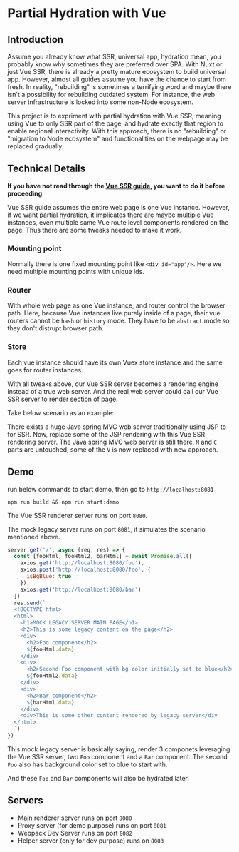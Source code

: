 # Partial Hydration with Vue

## Introduction
Assume you already know what SSR, universal app, hydration mean, you probably know why sometimes they are preferred over SPA. With Nuxt or just Vue SSR, there is already a pretty mature ecosystem to build universal app. However, almost all guides assume you have the chance to start from fresh. In reality, "rebuilding" is sometimes a terrifying word and maybe there isn't a possibility for rebuilding outdated system. For instance, the web server infrastructure is locked into some non-Node ecosystem.

This project is to expriment with partial hydration with Vue SSR, meaning using Vue to only SSR part of the page, and hydrate exactly that region to enable regional interactivity. With this approach, there is no "rebuilding" or "migration to Node ecosystem" and functionalities on the webpage may be replaced gradually.

## Technical Details

**If you have not read through the [Vue SSR guide](https://ssr.vuejs.org/#what-is-server-side-rendering-ssr), you want to do it before proceeding**

Vue SSR guide assumes the entire web page is one Vue instance. However, if we want partial hydration, it implicates there are maybe multiple Vue instances, even multiple same Vue route level components rendered on the page. Thus there are some tweaks needed to make it work.

### Mounting point
Normally there is one fixed mounting point like `<div id="app"/>`. Here we need multiple mounting points with unique ids.

### Router
With whole web page as one Vue instance, and router control the browser path. Here, because Vue instances live purely inside of a page, their vue routers cannot be `hash` or `history` mode. They have to be `abstract` mode so they don't distrupt browser path.

### Store
Each vue instance should have its own Vuex store instance and the same goes for router instances.

With all tweaks above, our Vue SSR server becomes a rendering engine instead of a true web server. And the real web server could call our Vue SSR server to render section of page. 

Take below scenario as an example:

There exists a huge Java spring MVC web server traditionally using JSP to for SSR. Now, replace some of the JSP rendering with this Vue SSR rendering server. The Java spring MVC web server is still there, `M` and `C` parts are untouched, some of the `V` is now replaced with new approach.

## Demo
run below commands to start demo, then go to `http://localhost:8081`

```
npm run build && npm run start:demo
```

The Vue SSR renderer server runs on port `8080`.

The mock legacy server runs on port `8081`, it simulates the scenario mentioned above.

```js
server.get('/', async (req, res) => {
  const [fooHtml, fooHtml2, barHtml] = await Promise.all([
    axios.get('http://localhost:8080/foo'),
    axios.post('http://localhost:8080/foo', {
      isBgBlue: true
    }),
    axios.get('http://localhost:8080/bar')
  ])
  res.send(`
  <!DOCTYPE html>
  <html>
    <h1>MOCK LEGACY SERVER MAIN PAGE</h1>
    <h2>This is some legacy content on the page</h2>
    <div>
      <h2>Foo component</h2>
      ${fooHtml.data}
    </div>
    <div>
      <h2>Second Foo component with bg color initially set to blue</h2>
      ${fooHtml2.data}
    </div>
    <div>
      <h2>Bar component</h2>
      ${barHtml.data}
    </div>
    <div>This is some other content rendered by legacy server</div
  </html>
  `)
})
```

This mock legacy server is basically saying, render 3 componets leveraging the Vue SSR server, two `Foo` component and a `Bar` component. The second `Foo` also has background color set to blue to start with.

And these `Foo` and `Bar` components will also be hydrated later.



## Servers
* Main renderer server runs on port `8080`
* Proxy server (for demo purpose) runs on port `8081`
* Webpack Dev Server runs on port `8082`
* Helper server (only for dev purpose) runs on `8083`